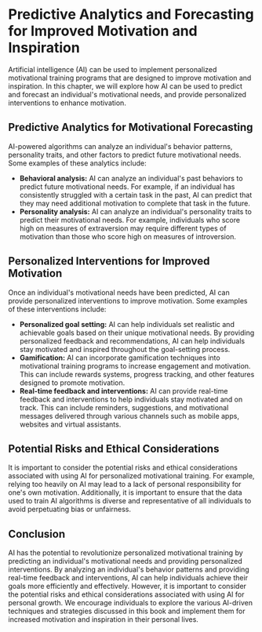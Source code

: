 Predictive Analytics and Forecasting for Improved Motivation and Inspiration
==============================================================================================================================================

Artificial intelligence (AI) can be used to implement personalized motivational training programs that are designed to improve motivation and inspiration. In this chapter, we will explore how AI can be used to predict and forecast an individual's motivational needs, and provide personalized interventions to enhance motivation.

Predictive Analytics for Motivational Forecasting
-------------------------------------------------

AI-powered algorithms can analyze an individual's behavior patterns, personality traits, and other factors to predict future motivational needs. Some examples of these analytics include:

* **Behavioral analysis:** AI can analyze an individual's past behaviors to predict future motivational needs. For example, if an individual has consistently struggled with a certain task in the past, AI can predict that they may need additional motivation to complete that task in the future.
* **Personality analysis:** AI can analyze an individual's personality traits to predict their motivational needs. For example, individuals who score high on measures of extraversion may require different types of motivation than those who score high on measures of introversion.

Personalized Interventions for Improved Motivation
--------------------------------------------------

Once an individual's motivational needs have been predicted, AI can provide personalized interventions to improve motivation. Some examples of these interventions include:

* **Personalized goal setting:** AI can help individuals set realistic and achievable goals based on their unique motivational needs. By providing personalized feedback and recommendations, AI can help individuals stay motivated and inspired throughout the goal-setting process.
* **Gamification:** AI can incorporate gamification techniques into motivational training programs to increase engagement and motivation. This can include rewards systems, progress tracking, and other features designed to promote motivation.
* **Real-time feedback and interventions:** AI can provide real-time feedback and interventions to help individuals stay motivated and on track. This can include reminders, suggestions, and motivational messages delivered through various channels such as mobile apps, websites and virtual assistants.

Potential Risks and Ethical Considerations
------------------------------------------

It is important to consider the potential risks and ethical considerations associated with using AI for personalized motivational training. For example, relying too heavily on AI may lead to a lack of personal responsibility for one's own motivation. Additionally, it is important to ensure that the data used to train AI algorithms is diverse and representative of all individuals to avoid perpetuating bias or unfairness.

Conclusion
----------

AI has the potential to revolutionize personalized motivational training by predicting an individual's motivational needs and providing personalized interventions. By analyzing an individual's behavior patterns and providing real-time feedback and interventions, AI can help individuals achieve their goals more efficiently and effectively. However, it is important to consider the potential risks and ethical considerations associated with using AI for personal growth. We encourage individuals to explore the various AI-driven techniques and strategies discussed in this book and implement them for increased motivation and inspiration in their personal lives.
